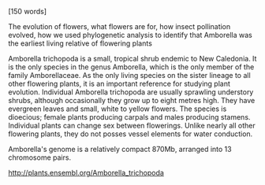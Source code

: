 
[150 words]

The evolution of flowers, what flowers are for, how insect pollination evolved, how we used phylogenetic analysis to identify that Amborella was the earliest living relative of flowering plants



Amborella trichopoda is a small, tropical shrub endemic to New Caledonia. It is the only species in the genus Amborella, which is the only member of the family Amborellaceae. As the only living species on the sister lineage to all other flowering plants, it is an important reference for studying plant evolution. Individual Amborella trichopoda are usually sprawling understory shrubs, although occasionally they grow up to eight metres high. They have evergreen leaves and small, white to yellow flowers. The species is dioecious; female plants producing carpals and males producing stamens. Individual plants can change sex between flowerings. Unlike nearly all other flowering plants, they do not posses vessel elements for water conduction.

Amborella's genome is a relatively compact 870Mb, arranged into 13 chromosome pairs.

http://plants.ensembl.org/Amborella_trichopoda
